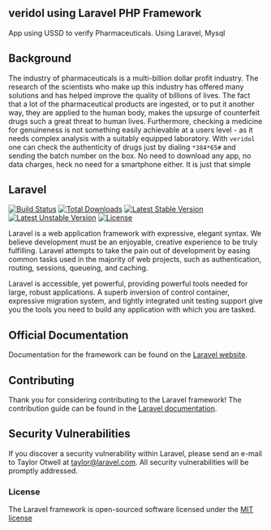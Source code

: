 ## veridol using Laravel PHP Framework
App using USSD to verify Pharmaceuticals. Using Laravel, Mysql

## Background
The industry of pharmaceuticals is a multi-billion dollar profit industry. The research of the scientists who make up this industry has offered many solutions and has helped improve the quality of billions of lives. 
The fact that a lot of the pharmaceutical products are ingested, or to put it another way, they are applied to the human body, makes the upsurge of counterfeit drugs such a great threat to human lives. Furthermore, checking a medicine for genuineness is not something easily achievable at a users level - as it needs complex analysis with a suitably equipped laboratory.
With `veridol` one can check the authenticity of drugs just by dialing `*384*65#` and sending the batch number on the box. No need to download any app, no data charges, heck no need for a smartphone either. It is just that simple

## Laravel

[![Build Status](https://travis-ci.org/laravel/framework.svg)](https://travis-ci.org/laravel/framework)
[![Total Downloads](https://poser.pugx.org/laravel/framework/d/total.svg)](https://packagist.org/packages/laravel/framework)
[![Latest Stable Version](https://poser.pugx.org/laravel/framework/v/stable.svg)](https://packagist.org/packages/laravel/framework)
[![Latest Unstable Version](https://poser.pugx.org/laravel/framework/v/unstable.svg)](https://packagist.org/packages/laravel/framework)
[![License](https://poser.pugx.org/laravel/framework/license.svg)](https://packagist.org/packages/laravel/framework)

Laravel is a web application framework with expressive, elegant syntax. We believe development must be an enjoyable, creative experience to be truly fulfilling. Laravel attempts to take the pain out of development by easing common tasks used in the majority of web projects, such as authentication, routing, sessions, queueing, and caching.

Laravel is accessible, yet powerful, providing powerful tools needed for large, robust applications. A superb inversion of control container, expressive migration system, and tightly integrated unit testing support give you the tools you need to build any application with which you are tasked.

## Official Documentation

Documentation for the framework can be found on the [Laravel website](http://laravel.com/docs).

## Contributing

Thank you for considering contributing to the Laravel framework! The contribution guide can be found in the [Laravel documentation](http://laravel.com/docs/contributions).

## Security Vulnerabilities

If you discover a security vulnerability within Laravel, please send an e-mail to Taylor Otwell at taylor@laravel.com. All security vulnerabilities will be promptly addressed.

### License

The Laravel framework is open-sourced software licensed under the [MIT license](http://opensource.org/licenses/MIT)
